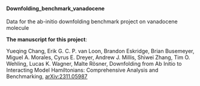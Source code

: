#### Downfolding_benchmark_vanadocene
Data for the ab-initio downfolding benchmark project on vanadocene molecule 

**The manuscript for this project**: 

Yueqing Chang, Erik G. C. P. van Loon, Brandon Eskridge, Brian Busemeyer, Miguel A. Morales, Cyrus E. Dreyer, Andrew J. Millis, Shiwei Zhang, Tim O. Wehling, Lucas K. Wagner, Malte Rösner, 
Downfolding from Ab Initio to Interacting Model Hamiltonians: Comprehensive Analysis and Benchmarking,
[arXiv:2311.05987](https://arxiv.org/abs/2311.05987)

